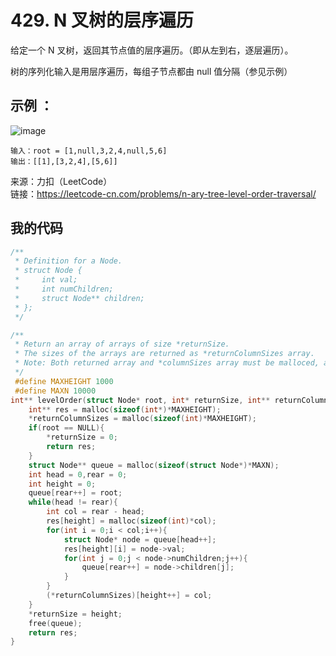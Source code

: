 
# 429. N 叉树的层序遍历
给定一个 N 叉树，返回其节点值的层序遍历。（即从左到右，逐层遍历）。

树的序列化输入是用层序遍历，每组子节点都由 null 值分隔（参见示例）

## 示例 ：
![image](https://user-images.githubusercontent.com/39286292/162357696-4a1cf088-bc93-457a-8bce-54ef15ecf8dd.png)

```
输入：root = [1,null,3,2,4,null,5,6]
输出：[[1],[3,2,4],[5,6]]
```

来源：力扣（LeetCode）  
链接：https://leetcode-cn.com/problems/n-ary-tree-level-order-traversal/
## 我的代码
```C
/**
 * Definition for a Node.
 * struct Node {
 *     int val;
 *     int numChildren;
 *     struct Node** children;
 * };
 */

/**
 * Return an array of arrays of size *returnSize.
 * The sizes of the arrays are returned as *returnColumnSizes array.
 * Note: Both returned array and *columnSizes array must be malloced, assume caller calls free().
 */
 #define MAXHEIGHT 1000
 #define MAXN 10000
int** levelOrder(struct Node* root, int* returnSize, int** returnColumnSizes) {
    int** res = malloc(sizeof(int*)*MAXHEIGHT);
    *returnColumnSizes = malloc(sizeof(int)*MAXHEIGHT);
    if(root == NULL){
        *returnSize = 0;
        return res;
    }
    struct Node** queue = malloc(sizeof(struct Node*)*MAXN);
    int head = 0,rear = 0;
    int height = 0;
    queue[rear++] = root;
    while(head != rear){
        int col = rear - head;
        res[height] = malloc(sizeof(int)*col);
        for(int i = 0;i < col;i++){
            struct Node* node = queue[head++];
            res[height][i] = node->val;
            for(int j = 0;j < node->numChildren;j++){
                queue[rear++] = node->children[j];
            }
        }
        (*returnColumnSizes)[height++] = col;
    }
    *returnSize = height;
    free(queue);
    return res;
}
```
